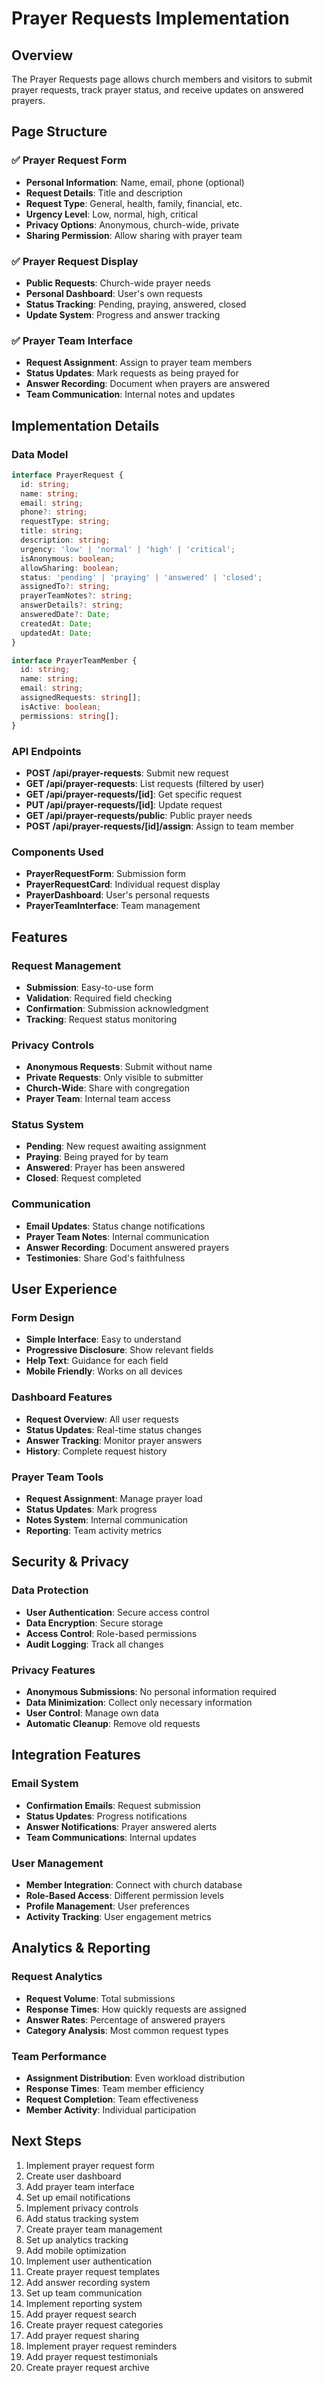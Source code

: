 # Prayer Requests Implementation

## Overview
The Prayer Requests page allows church members and visitors to submit prayer requests, track prayer status, and receive updates on answered prayers.

## Page Structure

### ✅ Prayer Request Form
- **Personal Information**: Name, email, phone (optional)
- **Request Details**: Title and description
- **Request Type**: General, health, family, financial, etc.
- **Urgency Level**: Low, normal, high, critical
- **Privacy Options**: Anonymous, church-wide, private
- **Sharing Permission**: Allow sharing with prayer team

### ✅ Prayer Request Display
- **Public Requests**: Church-wide prayer needs
- **Personal Dashboard**: User's own requests
- **Status Tracking**: Pending, praying, answered, closed
- **Update System**: Progress and answer tracking

### ✅ Prayer Team Interface
- **Request Assignment**: Assign to prayer team members
- **Status Updates**: Mark requests as being prayed for
- **Answer Recording**: Document when prayers are answered
- **Team Communication**: Internal notes and updates

## Implementation Details

### Data Model
```typescript
interface PrayerRequest {
  id: string;
  name: string;
  email: string;
  phone?: string;
  requestType: string;
  title: string;
  description: string;
  urgency: 'low' | 'normal' | 'high' | 'critical';
  isAnonymous: boolean;
  allowSharing: boolean;
  status: 'pending' | 'praying' | 'answered' | 'closed';
  assignedTo?: string;
  prayerTeamNotes?: string;
  answerDetails?: string;
  answeredDate?: Date;
  createdAt: Date;
  updatedAt: Date;
}

interface PrayerTeamMember {
  id: string;
  name: string;
  email: string;
  assignedRequests: string[];
  isActive: boolean;
  permissions: string[];
}
```

### API Endpoints
- **POST /api/prayer-requests**: Submit new request
- **GET /api/prayer-requests**: List requests (filtered by user)
- **GET /api/prayer-requests/[id]**: Get specific request
- **PUT /api/prayer-requests/[id]**: Update request
- **GET /api/prayer-requests/public**: Public prayer needs
- **POST /api/prayer-requests/[id]/assign**: Assign to team member

### Components Used
- **PrayerRequestForm**: Submission form
- **PrayerRequestCard**: Individual request display
- **PrayerDashboard**: User's personal requests
- **PrayerTeamInterface**: Team management

## Features

### Request Management
- **Submission**: Easy-to-use form
- **Validation**: Required field checking
- **Confirmation**: Submission acknowledgment
- **Tracking**: Request status monitoring

### Privacy Controls
- **Anonymous Requests**: Submit without name
- **Private Requests**: Only visible to submitter
- **Church-Wide**: Share with congregation
- **Prayer Team**: Internal team access

### Status System
- **Pending**: New request awaiting assignment
- **Praying**: Being prayed for by team
- **Answered**: Prayer has been answered
- **Closed**: Request completed

### Communication
- **Email Updates**: Status change notifications
- **Prayer Team Notes**: Internal communication
- **Answer Recording**: Document answered prayers
- **Testimonies**: Share God's faithfulness

## User Experience

### Form Design
- **Simple Interface**: Easy to understand
- **Progressive Disclosure**: Show relevant fields
- **Help Text**: Guidance for each field
- **Mobile Friendly**: Works on all devices

### Dashboard Features
- **Request Overview**: All user requests
- **Status Updates**: Real-time status changes
- **Answer Tracking**: Monitor prayer answers
- **History**: Complete request history

### Prayer Team Tools
- **Request Assignment**: Manage prayer load
- **Status Updates**: Mark progress
- **Notes System**: Internal communication
- **Reporting**: Team activity metrics

## Security & Privacy

### Data Protection
- **User Authentication**: Secure access control
- **Data Encryption**: Secure storage
- **Access Control**: Role-based permissions
- **Audit Logging**: Track all changes

### Privacy Features
- **Anonymous Submissions**: No personal information required
- **Data Minimization**: Collect only necessary information
- **User Control**: Manage own data
- **Automatic Cleanup**: Remove old requests

## Integration Features

### Email System
- **Confirmation Emails**: Request submission
- **Status Updates**: Progress notifications
- **Answer Notifications**: Prayer answered alerts
- **Team Communications**: Internal updates

### User Management
- **Member Integration**: Connect with church database
- **Role-Based Access**: Different permission levels
- **Profile Management**: User preferences
- **Activity Tracking**: User engagement metrics

## Analytics & Reporting

### Request Analytics
- **Request Volume**: Total submissions
- **Response Times**: How quickly requests are assigned
- **Answer Rates**: Percentage of answered prayers
- **Category Analysis**: Most common request types

### Team Performance
- **Assignment Distribution**: Even workload distribution
- **Response Times**: Team member efficiency
- **Request Completion**: Team effectiveness
- **Member Activity**: Individual participation

## Next Steps
1. Implement prayer request form
2. Create user dashboard
3. Add prayer team interface
4. Set up email notifications
5. Implement privacy controls
6. Add status tracking system
7. Create prayer team management
8. Set up analytics tracking
9. Add mobile optimization
10. Implement user authentication
11. Create prayer request templates
12. Add answer recording system
13. Set up team communication
14. Implement reporting system
15. Add prayer request search
16. Create prayer request categories
17. Add prayer request sharing
18. Implement prayer request reminders
19. Add prayer request testimonials
20. Create prayer request archive
